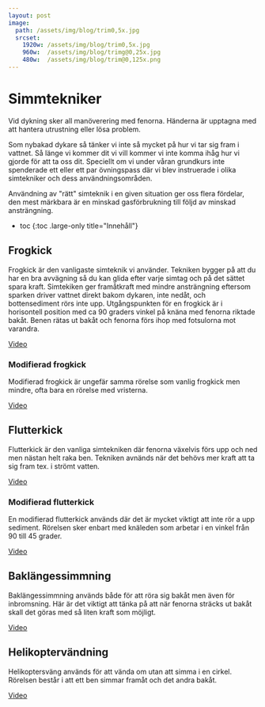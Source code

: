 ```yaml
---
layout: post
image:
  path: /assets/img/blog/trim0,5x.jpg
  srcset:
    1920w: /assets/img/blog/trim0,5x.jpg
    960w:  /assets/img/blog/trimg@0,25x.jpg
    480w:  /assets/img/blog/trim@0,125x.png
---
```


# Simmtekniker

Vid dykning sker all manöverering med fenorna. Händerna är upptagna med att hantera utrustning eller lösa problem.

Som nybakad dykare så tänker vi inte så mycket på hur vi tar sig fram i vattnet. Så länge vi kommer dit vi vill kommer vi inte komma ihåg hur vi gjorde för att ta oss dit. Speciellt om vi under våran grundkurs inte spenderade ett eller ett par övningspass där vi blev instruerade i olika simtekniker och dess användningsområden.

Användning av "rätt" simteknik i en given situation ger oss flera fördelar, den mest märkbara är en minskad gasförbrukning till följd av minskad ansträngning.

* toc
{:toc .large-only title="Innehåll"}

## Frogkick

Frogkick är den vanligaste simteknik vi använder. Tekniken bygger på att du har en bra avvägning så du kan glida efter varje simtag och på det sättet spara kraft.
Simtekiken ger framåtkraft med mindre ansträngning eftersom sparken driver vattnet direkt bakom dykaren, inte nedåt, och bottensediment rörs inte upp.
Utgångspunkten för en frogkick är i horisontell position med ca 90 graders vinkel på knäna med fenorna riktade bakåt. Benen rätas ut bakåt och fenorna förs ihop med fotsulorna mot varandra.

[Video](https://youtu.be/G2SruEzwr9w?si=nSk6srW7z9Vmn9ft&t=9)

### Modifierad frogkick

Modifierad frogkick är ungefär samma rörelse som vanlig frogkick men mindre, ofta bara en rörelse med vristerna.

[Video](https://youtu.be/G2SruEzwr9w?si=hMqjEq2i2YMrjZPm&t=61)

## Flutterkick

Flutterkick är den vanliga simtekniken där fenorna växelvis förs upp och ned men nästan helt raka ben. Tekniken avnänds när det behövs mer kraft att ta sig fram tex. i strömt vatten.

[Video](https://youtu.be/n1hFaN37IZ0?si=C3Hcs4aqBSk-VtC6&t=9)

### Modifierad flutterkick

En modifierad flutterkick används där det är mycket viktigt att inte rör a upp sediment. Rörelsen sker enbart med knäleden som arbetar i en vinkel från 90 till 45 grader.

[Video](https://youtu.be/VAbCsINKCFs?si=UwGWeEXGVemMkeq-&t=9)

## Baklängessimmning

Baklängessimmning används både för att röra sig bakåt men även för inbromsning. Här är det viktigt att tänka på att när fenorna sträcks ut bakåt skall det göras med så liten kraft som möjligt.

[Video](https://youtu.be/RNx00VVVlz8?si=8pLieGqPrt2jYR68&t=9)

## Helikoptervändning

Helikoptersväng används för att vända om utan att simma i en cirkel. Rörelsen består i att ett ben simmar framåt och det andra bakåt.

[Video](https://youtu.be/n1hFaN37IZ0?si=C3Hcs4aqBSk-VtC6&t=9)
